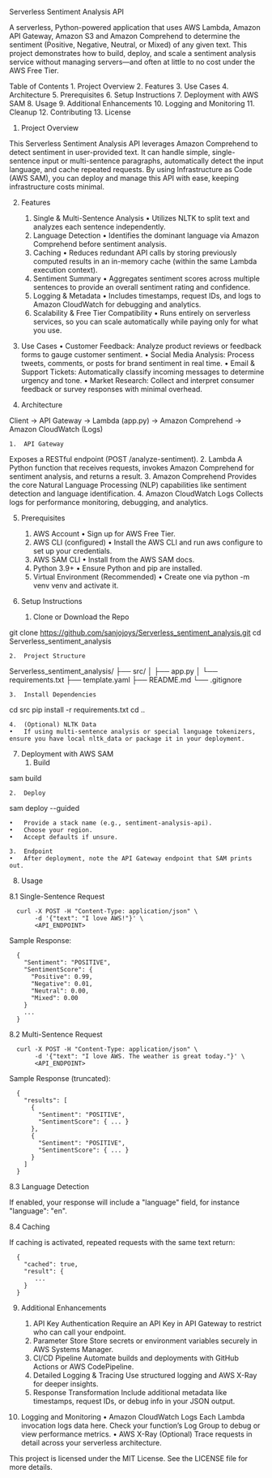 Serverless Sentiment Analysis API

A serverless, Python-powered application that uses AWS Lambda, Amazon API Gateway, Amazon S3 and Amazon Comprehend to determine the sentiment (Positive, Negative, Neutral, or Mixed) of any given text. This project demonstrates how to build, deploy, and scale a sentiment analysis service without managing servers—and often at little to no cost under the AWS Free Tier.

Table of Contents
	1.	Project Overview
	2.	Features
	3.	Use Cases
	4.	Architecture
	5.	Prerequisites
	6.	Setup Instructions
	7.	Deployment with AWS SAM
	8.	Usage
	9.	Additional Enhancements
	10.	Logging and Monitoring
	11.	Cleanup
	12.	Contributing
	13.	License

1. Project Overview

This Serverless Sentiment Analysis API leverages Amazon Comprehend to detect sentiment in user-provided text. It can handle simple, single-sentence input or multi-sentence paragraphs, automatically detect the input language, and cache repeated requests. By using Infrastructure as Code (AWS SAM), you can deploy and manage this API with ease, keeping infrastructure costs minimal.

2. Features
	1.	Single & Multi-Sentence Analysis
	•	Utilizes NLTK to split text and analyzes each sentence independently.
	2.	Language Detection
	•	Identifies the dominant language via Amazon Comprehend before sentiment analysis.
	3.	Caching
	•	Reduces redundant API calls by storing previously computed results in an in-memory cache (within the same Lambda execution context).
	4.	Sentiment Summary
	•	Aggregates sentiment scores across multiple sentences to provide an overall sentiment rating and confidence.
	5.	Logging & Metadata
	•	Includes timestamps, request IDs, and logs to Amazon CloudWatch for debugging and analytics.
	6.	Scalability & Free Tier Compatibility
	•	Runs entirely on serverless services, so you can scale automatically while paying only for what you use.

3. Use Cases
	•	Customer Feedback: Analyze product reviews or feedback forms to gauge customer sentiment.
	•	Social Media Analysis: Process tweets, comments, or posts for brand sentiment in real time.
	•	Email & Support Tickets: Automatically classify incoming messages to determine urgency and tone.
	•	Market Research: Collect and interpret consumer feedback or survey responses with minimal overhead.

4. Architecture

Client → API Gateway → Lambda (app.py) → Amazon Comprehend
                      → Amazon CloudWatch (Logs)

	1.	API Gateway
Exposes a RESTful endpoint (POST /analyze-sentiment).
	2.	Lambda
A Python function that receives requests, invokes Amazon Comprehend for sentiment analysis, and returns a result.
	3.	Amazon Comprehend
Provides the core Natural Language Processing (NLP) capabilities like sentiment detection and language identification.
	4.	Amazon CloudWatch Logs
Collects logs for performance monitoring, debugging, and analytics.

5. Prerequisites
	1.	AWS Account
	•	Sign up for AWS Free Tier.
	2.	AWS CLI (configured)
	•	Install the AWS CLI and run aws configure to set up your credentials.
	3.	AWS SAM CLI
	•	Install from the AWS SAM docs.
	4.	Python 3.9+
	•	Ensure Python and pip are installed.
	5.	Virtual Environment (Recommended)
	•	Create one via python -m venv venv and activate it.

6. Setup Instructions
	1.	Clone or Download the Repo

git clone https://github.com/sanjojoys/Serverless_sentiment_analysis.git
cd Serverless_sentiment_analysis


	2.	Project Structure

Serverless_sentiment_analysis/
├── src/
│   ├── app.py
│   └── requirements.txt
├── template.yaml
├── README.md
└── .gitignore


	3.	Install Dependencies

cd src
pip install -r requirements.txt
cd ..


	4.	(Optional) NLTK Data
	•	If using multi-sentence analysis or special language tokenizers, ensure you have local nltk_data or package it in your deployment.

7. Deployment with AWS SAM
	1.	Build

sam build


	2.	Deploy

sam deploy --guided

	•	Provide a stack name (e.g., sentiment-analysis-api).
	•	Choose your region.
	•	Accept defaults if unsure.

	3.	Endpoint
	•	After deployment, note the API Gateway endpoint that SAM prints out.

8. Usage

8.1 Single-Sentence Request
      
      curl -X POST -H "Content-Type: application/json" \
           -d '{"text": "I love AWS!"}' \
           <API_ENDPOINT>

Sample Response:

      {
        "Sentiment": "POSITIVE",
        "SentimentScore": {
          "Positive": 0.99,
          "Negative": 0.01,
          "Neutral": 0.00,
          "Mixed": 0.00
        }
        ...
      }

8.2 Multi-Sentence Request

      curl -X POST -H "Content-Type: application/json" \
           -d '{"text": "I love AWS. The weather is great today."}' \
           <API_ENDPOINT>

Sample Response (truncated):

      {
        "results": [
          {
            "Sentiment": "POSITIVE",
            "SentimentScore": { ... }
          },
          {
            "Sentiment": "POSITIVE",
            "SentimentScore": { ... }
          }
        ]
      }

8.3 Language Detection

If enabled, your response will include a "language" field, for instance "language": "en".

8.4 Caching

If caching is activated, repeated requests with the same text return:

      {
        "cached": true,
        "result": {
           ...
        }
      }

9. Additional Enhancements
	1.	API Key Authentication
Require an API Key in API Gateway to restrict who can call your endpoint.
	2.	Parameter Store
Store secrets or environment variables securely in AWS Systems Manager.
	3.	CI/CD Pipeline
Automate builds and deployments with GitHub Actions or AWS CodePipeline.
	4.	Detailed Logging & Tracing
Use structured logging and AWS X-Ray for deeper insights.
	5.	Response Transformation
Include additional metadata like timestamps, request IDs, or debug info in your JSON output.

10. Logging and Monitoring
	•	Amazon CloudWatch Logs
Each Lambda invocation logs data here. Check your function’s Log Group to debug or view performance metrics.
	•	AWS X-Ray (Optional)
Trace requests in detail across your serverless architecture.


This project is licensed under the MIT License. See the LICENSE file for more details.
